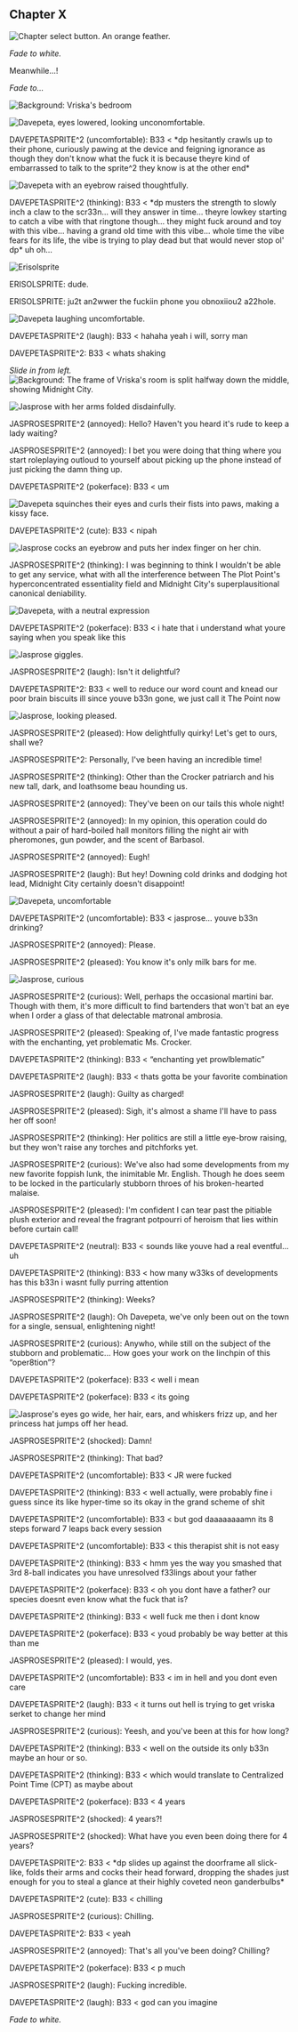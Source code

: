 ## Chapter X

![Chapter select button. An orange feather.](./images/chapterselect/davepeta.png)

*Fade to white.*

Meanwhile...!

*Fade to...*

![Background: Vriska's bedroom](./images/vriskaroom.png)
    
![Davepeta, eyes lowered, looking unconomfortable.](./images/1/characters/davepetasprite/davepeta_uncomfortable.webp)
<p class="davepetasprite"><span class="prefix">DAVEPETASPRITE^2  (uncomfortable): B33 <</span> *dp hesitantly crawls up to their phone, curiously pawing at the device and feigning ignorance as though they don't know what the fuck it is because theyre kind of embarrassed to talk to the sprite^2 they know is at the other end*</p>

![Davepeta with an eyebrow raised thoughtfully.](./images/1/characters/davepetasprite/davepeta_thinking.webp)
<p class="davepetasprite"><span class="prefix">DAVEPETASPRITE^2  (thinking): B33 <</span> *dp musters the strength to slowly inch a claw to the scr33n... will they answer in time... theyre lowkey starting to catch a vibe with that ringtone though... they might fuck around and toy with this vibe... having a grand old time with this vibe... whole time the vibe fears for its life, the vibe is trying to play dead but that would never stop ol' dp* uh oh...</p>

![Erisolsprite](./images/4/characters/erisolsprite/erisolsprite_neutral.webp)
<p class="erisolsprite">ERISOLSPRITE: dude.</p>
<p class="erisolsprite">ERISOLSPRITE: ju2t an2wwer the fuckiin phone you obnoxiiou2 a22hole.</p>


![Davepeta laughing uncomfortable.](./images/1/characters/davepetasprite/davepeta_laugh.webp)
<p class="davepetasprite"><span class="prefix">DAVEPETASPRITE^2  (laugh): B33 <</span> hahaha yeah i will, sorry man</p>
<p class="davepetasprite"><span class="prefix">DAVEPETASPRITE^2: B33 <</span> whats shaking</p>

*Slide in from left.*
![Background: The frame of Vriska's room is split halfway down the middle, showing Midnight City.](./images/5/images/vriska_room_midnight_city.png)

![Jasprose with her arms folded disdainfully.](./images/5/characters/jasprose/jasprose_annoyed.webp)
<p class="jasprosesprite"><span class="prefix">JASPROSESPRITE^2 (annoyed):</span> Hello? Haven't you heard it's rude to keep a lady waiting?</p>
<p class="jasprosesprite"><span class="prefix">JASPROSESPRITE^2 (annoyed):</span> I bet you were doing that thing where you start roleplaying outloud to yourself about picking up the phone instead of just picking the damn thing up.</p>

<p class="davepetasprite"><span class="prefix">DAVEPETASPRITE^2  (pokerface): B33 <</span> um</p>

![Davepeta squinches their eyes and curls their fists into paws, making a kissy face.](./images/1/characters/davepetasprite/davepeta_cute.webp)
<p class="davepetasprite"><span class="prefix">DAVEPETASPRITE^2  (cute): B33 <</span> nipah</p>

![Jasprose cocks an eyebrow and puts her index finger on her chin.](./images/5/characters/jasprose/jasprose_thinking.webp)
<p class="jasprosesprite"><span class="prefix">JASPROSESPRITE^2 (thinking):</span> I was beginning to think I wouldn't be able to get any service, what with all the interference between <span class="thepoint">The Plot Point's</span> hyperconcentrated essentiality field and Midnight City's superplausitional canonical deniability.</p>

![Davepeta, with a neutral expression](./images/1/characters/davepetasprite/davepeta_pokerface.webp)
<p class="davepetasprite"><span class="prefix">DAVEPETASPRITE^2  (pokerface): B33 <</span> i hate that i understand what youre saying when you speak like this</p>

![Jasprose giggles.](./images/5/characters/jasprose/jasprose_laugh.webp)
<p class="jasprosesprite"><span class="prefix">JASPROSESPRITE^2 (laugh):</span> Isn't it delightful?</p>

<p class="davepetasprite"><span class="prefix">DAVEPETASPRITE^2: B33 <</span> well to reduce our word count and knead our poor brain biscuits ill since youve b33n gone, we just call it <span class="thepoint">The Point</span> now</p>

![Jasprose, looking pleased.](./images/5/characters/jasprose/jasprose_pleased.webp)
<p class="jasprosesprite"><span class="prefix">JASPROSESPRITE^2 (pleased):</span> How delightfully quirky! Let's get to ours, shall we?</p>
<p class="jasprosesprite"><span class="prefix">JASPROSESPRITE^2:</span> Personally, I've been having an incredible time!</p>
<p class="jasprosesprite"><span class="prefix">JASPROSESPRITE^2 (thinking):</span> Other than the Crocker patriarch and his new tall, dark, and loathsome beau hounding us.</p>
<p class="jasprosesprite"><span class="prefix">JASPROSESPRITE^2 (annoyed):</span> They've been on our tails this whole night!</p>
<p class="jasprosesprite"><span class="prefix">JASPROSESPRITE^2 (annoyed):</span> In my opinion, this operation could do without a pair of hard-boiled hall monitors filling the night air with pheromones, gun powder, and the scent of Barbasol.</p>
<p class="jasprosesprite"><span class="prefix">JASPROSESPRITE^2 (annoyed):</span> Eugh!</p>
<p class="jasprosesprite"><span class="prefix">JASPROSESPRITE^2 (laugh):</span> But hey! Downing cold drinks and dodging hot lead, Midnight City certainly doesn't disappoint!</p>

![Davepeta, uncomfortable](./images/1/characters/davepetasprite/davepeta_uncomfortable.webp)
<p class="davepetasprite"><span class="prefix">DAVEPETASPRITE^2  (uncomfortable): B33 <</span> jasprose... youve b33n drinking?</p>

<p class="jasprosesprite"><span class="prefix">JASPROSESPRITE^2 (annoyed):</span> Please.</p>
<p class="jasprosesprite"><span class="prefix">JASPROSESPRITE^2 (pleased):</span> You know it's only milk bars for me.</p>

![Jasprose, curious](./images/5/characters/jasprose/jasprose_curious.webp)
<p class="jasprosesprite"><span class="prefix">JASPROSESPRITE^2 (curious):</span> Well, perhaps the occasional martini bar. Though with them, it's more difficult to find bartenders that won't bat an eye when I order a glass of that delectable matronal ambrosia.</p>
<p class="jasprosesprite"><span class="prefix">JASPROSESPRITE^2 (pleased):</span> Speaking of, I've made fantastic progress with the enchanting, yet problematic Ms. Crocker.</p>

<p class="davepetasprite"><span class="prefix">DAVEPETASPRITE^2  (thinking): B33 <</span> “enchanting yet prowlblematic”</p>
<p class="davepetasprite"><span class="prefix">DAVEPETASPRITE^2  (laugh): B33 <</span> thats gotta be your favorite combination</p>

<p class="jasprosesprite"><span class="prefix">JASPROSESPRITE^2 (laugh):</span> Guilty as charged!</p>
<p class="jasprosesprite"><span class="prefix">JASPROSESPRITE^2 (pleased):</span> Sigh, it's almost a shame I'll have to pass her off soon!</p>
<p class="jasprosesprite"><span class="prefix">JASPROSESPRITE^2 (thinking):</span> Her politics are still a little eye-brow raising, but they won't raise any torches and pitchforks yet.</p>
<p class="jasprosesprite"><span class="prefix">JASPROSESPRITE^2 (curious):</span> We've also had some developments from my new favorite foppish lunk, the inimitable Mr. English. Though he does seem to be locked in the particularly stubborn throes of his broken-hearted malaise.</p>
<p class="jasprosesprite"><span class="prefix">JASPROSESPRITE^2 (pleased):</span> I'm confident I can tear past the pitiable plush exterior and reveal the fragrant potpourri of heroism that lies within before curtain call!</p>

<p class="davepetasprite"><span class="prefix">DAVEPETASPRITE^2  (neutral): B33 <</span> sounds like youve had a real eventful... uh</p>
<p class="davepetasprite"><span class="prefix">DAVEPETASPRITE^2  (thinking): B33 <</span> how many w33ks of developments has this b33n i wasnt fully purring attention</p>

<p class="jasprosesprite"><span class="prefix">JASPROSESPRITE^2 (thinking):</span> Weeks?</p>
<p class="jasprosesprite"><span class="prefix">JASPROSESPRITE^2 (laugh):</span> Oh Davepeta, we've only been out on the town for a single, sensual, enlightening night!</p>
<p class="jasprosesprite"><span class="prefix">JASPROSESPRITE^2 (curious):</span> Anywho, while still on the subject of the stubborn and problematic... How goes your work on the linchpin of this “oper8tion”?</p>

<p class="davepetasprite"><span class="prefix">DAVEPETASPRITE^2  (pokerface): B33 <</span> well i mean</p>
<p class="davepetasprite"><span class="prefix">DAVEPETASPRITE^2  (pokerface): B33 <</span> its going</p>

![Jasprose's eyes go wide, her hair, ears, and whiskers frizz up, and her princess hat jumps off her head.](./images/5/characters/jasprose/jasprose_shocked.webp)
<p class="jasprosesprite"><span class="prefix">JASPROSESPRITE^2 (shocked):</span> Damn!</p>
<p class="jasprosesprite"><span class="prefix">JASPROSESPRITE^2 (thinking):</span> That bad?</p>

<p class="davepetasprite"><span class="prefix">DAVEPETASPRITE^2  (uncomfortable): B33 <</span> JR were fucked</p>
<p class="davepetasprite"><span class="prefix">DAVEPETASPRITE^2  (thinking): B33 <</span> well actually, were probably fine i guess since its like hyper-time so its okay in the grand scheme of shit</p>
<p class="davepetasprite"><span class="prefix">DAVEPETASPRITE^2  (uncomfortable): B33 <</span> but god daaaaaaaamn its 8 steps forward 7 leaps back every session</p>
<p class="davepetasprite"><span class="prefix">DAVEPETASPRITE^2  (uncomfortable): B33 <</span> this therapist shit is not easy</p>
<p class="davepetasprite"><span class="prefix">DAVEPETASPRITE^2  (thinking): B33 <</span> hmm yes the way you smashed that 3rd 8-ball indicates you have unresolved f33lings about your father</p>
<p class="davepetasprite"><span class="prefix">DAVEPETASPRITE^2  (pokerface): B33 <</span> oh you dont have a father? our species doesnt even know what the fuck that is?</p>
<p class="davepetasprite"><span class="prefix">DAVEPETASPRITE^2  (thinking): B33 <</span> well fuck me then i dont know</p>
<p class="davepetasprite"><span class="prefix">DAVEPETASPRITE^2  (pokerface): B33 <</span> youd probably be way better at this than me</p>

<p class="jasprosesprite"><span class="prefix">JASPROSESPRITE^2 (pleased):</span> I would, yes.</p>

<p class="davepetasprite"><span class="prefix">DAVEPETASPRITE^2  (uncomfortable): B33 <</span> im in hell and you dont even care</p>
<p class="davepetasprite"><span class="prefix">DAVEPETASPRITE^2  (laugh): B33 <</span> it turns out hell is trying to get vriska serket to change her mind</p>

<p class="jasprosesprite"><span class="prefix">JASPROSESPRITE^2 (curious):</span> Yeesh, and you've been at this for how long?</p>

<p class="davepetasprite"><span class="prefix">DAVEPETASPRITE^2  (thinking): B33 <</span> well on the outside its only b33n maybe an hour or so.</p>
<p class="davepetasprite"><span class="prefix">DAVEPETASPRITE^2  (thinking): B33 <</span> which would translate to Centralized <span class="the-point">Point</span> Time (C<span class="the-point">P</span>T) as maybe about</p>
<p class="davepetasprite"><span class="prefix">DAVEPETASPRITE^2  (pokerface): B33 <</span> 4 years</p>

<p class="jasprosesprite"><span class="prefix">JASPROSESPRITE^2 (shocked):</span> 4 years?!</p>
<p class="jasprosesprite"><span class="prefix">JASPROSESPRITE^2 (shocked):</span> What have you even been doing there for 4 years?</p>

<p class="davepetasprite"><span class="prefix">DAVEPETASPRITE^2: B33 <</span> *dp slides up against the doorframe all slick-like, folds their arms and cocks their head forward, dropping the shades just enough for you to steal a glance at their highly coveted neon ganderbulbs*</p>
<p class="davepetasprite"><span class="prefix">DAVEPETASPRITE^2  (cute): B33 <</span> chilling</p>

<p class="jasprosesprite"><span class="prefix">JASPROSESPRITE^2 (curious):</span> Chilling.</p>

<p class="davepetasprite"><span class="prefix">DAVEPETASPRITE^2: B33 <</span> yeah</p>

<p class="jasprosesprite"><span class="prefix">JASPROSESPRITE^2 (annoyed):</span> That's all you've been doing? Chilling?</p>

<p class="davepetasprite"><span class="prefix">DAVEPETASPRITE^2  (pokerface): B33 <</span> p much</p>

<p class="jasprosesprite"><span class="prefix">JASPROSESPRITE^2 (laugh):</span> Fucking incredible.</p>

<p class="davepetasprite"><span class="prefix">DAVEPETASPRITE^2  (laugh): B33 <</span> god can you imagine</p>

*Fade to white.*